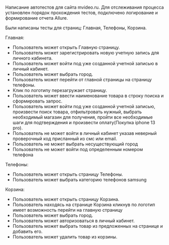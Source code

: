Написание автотестов для сайта mvideo.ru. Для отслеживания процесса установлен порядок прохождения тестов, подключено логирование и формирование отчета Allure.

Были написаны тесты для страниц: Главная, Телефоны, Корзина.

Главная:
- Пользователь может открыть Главную страницу.
- Пользователь может зарегистрировать новую учетную запись для личного кабинета.
- Пользователь может войти под уже созданной учетной записью в личный кабинет.
- Пользователь может выбрать город.
- Пользователь может перейти от главной страницы на страницу телефоны.
- Клик по логотипу перезагружает страницу.
- Пользователь может ввести наименование товара в строку поиска и сформировать запрос.
- Пользователь может войти под уже созданной учетной записью, произвести поиск товара, отфильтровать нужный, выбрать необходимый магазин для получения,
пройти все необходимые шаги для подтверждения и произвести оплату(Покупка iphone 13 pro).
- Пользователь не может войти в личный кабинет указав неверный проверочный код присланный из смс или email.
- Пользователь не может выбрать несуществующий город
- Пользователь не может войти под определенным номером телефона

Телефоны:
- Пользователь может открыть страницу Телефоны.
- Пользователь может выбрать категорию телефонов samsung

Корзина:
- Пользователь может открыть страницу Корзина.
- Пользователь находясь на странице Корзина кликнув по логотип имеет возможность перейти на главную страницу
- Пользователь может выбрать город.
- Пользователь может авторизоваться в личный кабинет.
- Пользователь может выбрать товар из предложенных на странице и добавить его.
- Пользователь может удалить товар из корзины.
